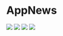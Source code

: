# AppNews

![](Imagens/Captura1.png)
![](Imagens/Captura2.png)
![](Imagens/Captura3.png)
![](Imagens/Captura4.png)

